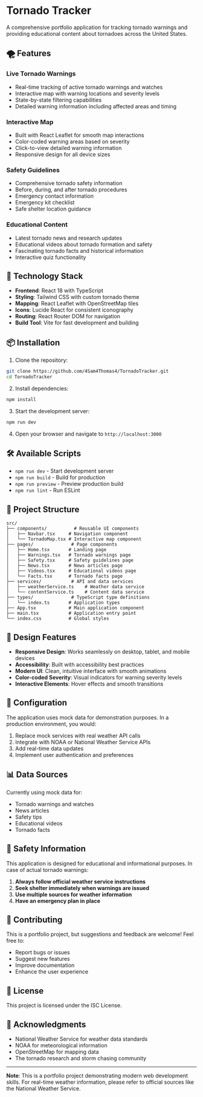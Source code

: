 # Tornado Tracker

A comprehensive portfolio application for tracking tornado warnings and providing educational content about tornadoes across the United States.

## 🌪️ Features

### Live Tornado Warnings

- Real-time tracking of active tornado warnings and watches
- Interactive map with warning locations and severity levels
- State-by-state filtering capabilities
- Detailed warning information including affected areas and timing

### Interactive Map

- Built with React Leaflet for smooth map interactions
- Color-coded warning areas based on severity
- Click-to-view detailed warning information
- Responsive design for all device sizes

### Safety Guidelines

- Comprehensive tornado safety information
- Before, during, and after tornado procedures
- Emergency contact information
- Emergency kit checklist
- Safe shelter location guidance

### Educational Content

- Latest tornado news and research updates
- Educational videos about tornado formation and safety
- Fascinating tornado facts and historical information
- Interactive quiz functionality

## 🚀 Technology Stack

- **Frontend**: React 18 with TypeScript
- **Styling**: Tailwind CSS with custom tornado theme
- **Mapping**: React Leaflet with OpenStreetMap tiles
- **Icons**: Lucide React for consistent iconography
- **Routing**: React Router DOM for navigation
- **Build Tool**: Vite for fast development and building

## 📦 Installation

1. Clone the repository:

```bash
git clone https://github.com/4Sam4Thomas4/TornadoTracker.git
cd TornadoTracker
```

2. Install dependencies:

```bash
npm install
```

3. Start the development server:

```bash
npm run dev
```

4. Open your browser and navigate to `http://localhost:3000`

## 🛠️ Available Scripts

- `npm run dev` - Start development server
- `npm run build` - Build for production
- `npm run preview` - Preview production build
- `npm run lint` - Run ESLint

## 📁 Project Structure

```
src/
├── components/          # Reusable UI components
│   ├── Navbar.tsx     # Navigation component
│   └── TornadoMap.tsx # Interactive map component
├── pages/              # Page components
│   ├── Home.tsx       # Landing page
│   ├── Warnings.tsx   # Tornado warnings page
│   ├── Safety.tsx     # Safety guidelines page
│   ├── News.tsx       # News articles page
│   ├── Videos.tsx     # Educational videos page
│   └── Facts.tsx      # Tornado facts page
├── services/           # API and data services
│   ├── weatherService.ts    # Weather data service
│   └── contentService.ts    # Content data service
├── types/              # TypeScript type definitions
│   └── index.ts       # Application types
├── App.tsx            # Main application component
├── main.tsx           # Application entry point
└── index.css          # Global styles
```

## 🎨 Design Features

- **Responsive Design**: Works seamlessly on desktop, tablet, and mobile devices
- **Accessibility**: Built with accessibility best practices
- **Modern UI**: Clean, intuitive interface with smooth animations
- **Color-coded Severity**: Visual indicators for warning severity levels
- **Interactive Elements**: Hover effects and smooth transitions

## 🔧 Configuration

The application uses mock data for demonstration purposes. In a production environment, you would:

1. Replace mock services with real weather API calls
2. Integrate with NOAA or National Weather Service APIs
3. Add real-time data updates
4. Implement user authentication and preferences

## 📊 Data Sources

Currently using mock data for:

- Tornado warnings and watches
- News articles
- Safety tips
- Educational videos
- Tornado facts

## 🚨 Safety Information

This application is designed for educational and informational purposes. In case of actual tornado warnings:

1. **Always follow official weather service instructions**
2. **Seek shelter immediately when warnings are issued**
3. **Use multiple sources for weather information**
4. **Have an emergency plan in place**

## 🤝 Contributing

This is a portfolio project, but suggestions and feedback are welcome! Feel free to:

- Report bugs or issues
- Suggest new features
- Improve documentation
- Enhance the user experience

## 📄 License

This project is licensed under the ISC License.

## 🙏 Acknowledgments

- National Weather Service for weather data standards
- NOAA for meteorological information
- OpenStreetMap for mapping data
- The tornado research and storm chasing community

---

**Note**: This is a portfolio project demonstrating modern web development skills. For real-time weather information, please refer to official sources like the National Weather Service.
